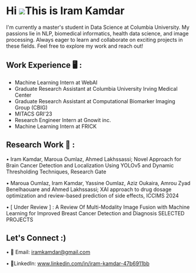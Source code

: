 Hi ![](https://user-images.githubusercontent.com/18350557/176309783-0785949b-9127-417c-8b55-ab5a4333674e.gif)This is Iram Kamdar
===================================================================================================================================

I'm currently a master's student in Data Science at Columbia University. My passions lie in NLP, biomedical informatics, health data science, and image processing. Always eager to learn and collaborate on exciting projects in these fields. Feel free to explore my work and reach out!

## **Work Experience 🖥️ :** 
- Machine Learning Intern at WebAI
- Graduate Research Assistant at Columbia University Irving Medical Center 
- Graduate Research Assistant at Computational Biomarker Imaging Group (CBIG) 
- MITACS GRI'23
- Research Engineer Intern at Gnowit inc. 
- Machine Learning Intern at FRICK

## **Research Work 📝 :**
• Iram Kamdar, Maroua Oumlaz, Ahmed Lakhssassi; Novel Approach for Brain Cancer Detection and Localization Using YOLOv5 and Dynamic Thresholding Techniques, Research Gate

• Maroua Oumlaz, Iram Kamdar, Yassine Oumlaz, Aziz Oukaira, Amrou Zyad Benelhaouare and Ahmed Lakhssassi; XAI approach to drug dosage optimization and review-based prediction of side effects, ICCIMS 2024

• [ Under Review ] : A Review Of Multi-Modality Image Fusion with Machine Learning for Improved Breast Cancer Detection and Diagnosis SELECTED PROJECTS

## **Let's Connect :)** 
• 📩 Email: iramkamdar@gmail.com

• 🦉LinkedIn: www.linkedin.com/in/iram-kamdar-47b6911bb
  

